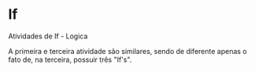 # If
Atividades de If - Logica

A primeira e terceira atividade são similares, sendo de diferente apenas o fato de, na terceira, possuir três "If's".
